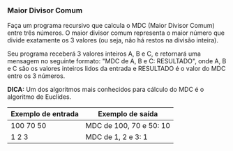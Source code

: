 ### Maior Divisor Comum

Faça um programa recursivo que calcula o MDC (Maior Divisor Comum) entre três números. O maior divisor comum representa o maior número que divide exatamente os 3 valores (ou seja, não há restos na divisão inteira).

Seu programa receberá 3 valores inteiros A, B e C, e retornará uma mensagem no seguinte formato: "MDC de A, B e C: RESULTADO", onde A, B e C são os valores inteiros lidos da entrada e RESULTADO é o valor do MDC entre os 3 números.

**DICA:** Um dos algoritmos mais conhecidos para cálculo do MDC é o algoritmo de Euclides.

| Exemplo de entrada |	Exemplo de saída |
| --- | --- |
|100 70 50|	MDC de 100, 70 e 50: 10|
|1 2 3|	MDC de 1, 2 e 3: 1|
